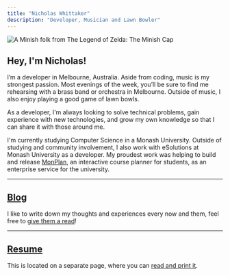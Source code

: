 ```yaml
---
title: "Nicholas Whittaker"
description: "Developer, Musician and Lawn Bowler"
---
```


<span class='profile-image'>![A Minish folk from The Legend of Zelda: The Minish Cap](/media/nicholas.png)</span>

## Hey, I'm Nicholas!

I’m a developer in Melbourne, Australia. Aside from coding, music is my strongest passion. Most evenings of the week, you’ll be sure to find me rehearsing with a brass band or orchestra in Melbourne. Outside of music, I also enjoy playing a good game of lawn bowls.

As a developer, I'm always looking to solve technical problems, gain experience with new technologies, and grow my own knowledge so that I can share it with those around me.

I'm currently studying Computer Science in a Monash University. Outside of studying and community involvement, I also work with eSolutions at Monash University as a developer. My proudest work was helping to build and release [MonPlan](https://monplan.apps.monash.edu/), an interactive course planner for students, as an enterprise service for the university.

---

## [Blog](/blog/)

I like to write down my thoughts and experiences every now and them, feel free to [give them a read](/blog/)!

---

## [Resume](/resume/)

This is located on a separate page, where you can [read and print it](/resume/).
